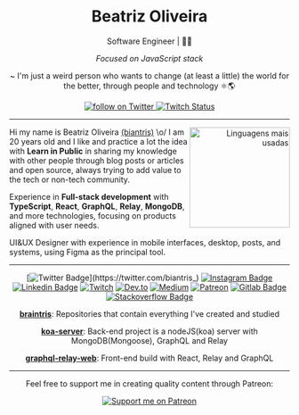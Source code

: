 <h1 align="center"> Beatriz Oliveira </h1>

<div align="center">
Software Engineer | 🏳️‍🌈
    
*Focused on JavaScript stack*

~ I'm just a weird person who wants to change (at least a little) the world for the better, through people and technology ⚛️🌎
</div>

<div align="center">
    <a href="https://twitter.com/intent/follow?screen_name=biantris_">
        <img src="https://img.shields.io/twitter/follow/biantris_?style=social&logo=twitter"
        alt="follow on Twitter">
    </a>
    <a href="https://www.twitch.tv/biantriz">
    <img alt="Twitch Status" src="https://img.shields.io/twitch/status/biantriz?style=social">
    </a>
</div>

---

<div align="right">
     <a href="https://github.com/biantris">
        <img height="180em" src="https://github-readme-stats.vercel.app/api/top-langs/?username=biantris&hide=html&layout=compact&&show_icons=true&line_height=27&count_private=true&title_color=ffffff&text_color=c9cacc&icon_color=2bbc8a&bg_color=1d1f21"
        alt="Linguagens mais usadas" align="right">
    </a>
</div>

Hi my name is Beatriz Oliveira [(biantris)](https://twitter.com/biantris_) \o/ I am 20 years old and I like and practice a lot the idea with **Learn in Public** in sharing my knowledge with other people through blog posts or articles and open source, always trying to add value to the tech or non-tech community.

Experience in **Full-stack development** with **TypeScript**, **React**, **GraphQL**, **Relay**, **MongoDB**, and more technologies, focusing on products aligned with user needs.

UI&UX Designer with experience in mobile interfaces, desktop, posts, and systems, using Figma as the principal tool.

----

<div align="center">

[![Twitter Badge](https://img.shields.io/badge/-Twitter-blue?style=flat-square&logo=Twitter&logoColor=white&link=https://twitter.com/biantris_)](https://twitter.com/biantris_)
[![Instagram Badge](https://img.shields.io/badge/-Instagram-F954AD?style=flat-square&logo=Instagram&logoColor=white&link=https://www.instagram.com/anabeaoliver/)](https://www.instagram.com/anabeaoliver/)
[![Linkedin Badge](https://img.shields.io/badge/-LinkedIn-blue?style=flat-square&logo=Linkedin&logoColor=white&link=https://www.linkedin.com/in/beatriiz-oliveiraa/)](https://www.linkedin.com/in/beatriiz-oliveiraa/)
[![Twitch](https://img.shields.io/badge/-Twitch-purple?style=flat-square&logo=Twitch&logoColor=white&link=https://www.twitch.tv/biantriz)](https://www.twitch.tv/biantriz)
[![Dev.to](https://img.shields.io/badge/-Dev.to-black?style=flat-square&logo=DevTo&logoColor=white&link=https://dev.to/beatrizoliveira)](https://dev.to/beatrizoliveira)
[![Medium](https://img.shields.io/badge/-Medium-grey?style=flat-square&logo=Medium&logoColor=white&link=https://beatrizoliveiraa.medium.com/)](https://beatrizoliveiraa.medium.com/)
[![Patreon](https://img.shields.io/badge/-Patreon-F96854?style=flat-square&logo=Patreon&logoColor=white&link=https://www.patreon.com/beatrizoliveira)](https://www.patreon.com/beatrizoliveira)
[![Gitlab Badge](https://img.shields.io/badge/-Gitlab-F6C600?style=flat-square&logo=Gitlab&logoColor=white&link=https://gitlab.com/BeatrizOliveira250)](https://gitlab.com/BeatrizOliveira250)
[![Stackoverflow Badge](https://img.shields.io/badge/-Stackoverflow-4CA143?style=flat-square&logo=Stackoverflow&logoColor=white&link=https://pt.stackoverflow.com/users/198568/beatriz-oliveira)](https://pt.stackoverflow.com/users/198568/beatriz-oliveira)
    
 </div>
 
 <div align="center">
   
 [**braintris**](https://github.com/biantris/braintris): Repositories that contain everything I've created and studied
 
 [**koa-server**](https://github.com/biantris/koa-server): Back-end project is a nodeJS(koa) server with MongoDB(Mongoose), GraphQL and Relay

 [**graphql-relay-web**](https://github.com/biantris/graphql-relay-web): Front-end build with React, Relay and GraphQL
 
---
    
 <p> Feel free to support me in creating quality content through Patreon: </p>
    <a href="https://patreon.com/beatrizoliveira"><img src="https://img.shields.io/endpoint.svg?url=https%3A%2F%2Fshieldsio-patreon.vercel.app%2Fapi%3Fusername%3Dbeatrizoliveira%26type%3Dpatrons&style=flat-square" alt="Support me on Patreon" /></a>
</div>
